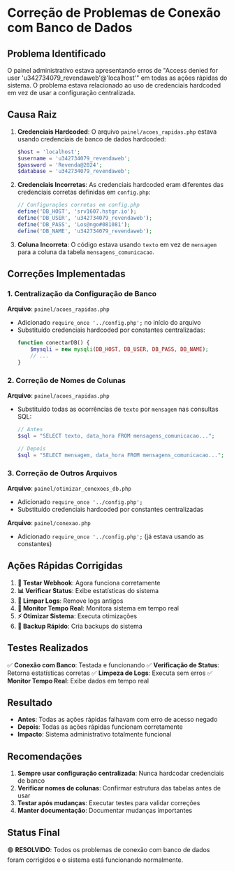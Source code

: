 # Correção de Problemas de Conexão com Banco de Dados

## Problema Identificado

O painel administrativo estava apresentando erros de "Access denied for user 'u342734079_revendaweb'@'localhost'" em todas as ações rápidas do sistema. O problema estava relacionado ao uso de credenciais hardcoded em vez de usar a configuração centralizada.

## Causa Raiz

1. **Credenciais Hardcoded**: O arquivo `painel/acoes_rapidas.php` estava usando credenciais de banco de dados hardcoded:
   ```php
   $host = 'localhost';
   $username = 'u342734079_revendaweb';
   $password = 'Revenda@2024';
   $database = 'u342734079_revendaweb';
   ```

2. **Credenciais Incorretas**: As credenciais hardcoded eram diferentes das credenciais corretas definidas em `config.php`:
   ```php
   // Configurações corretas em config.php
   define('DB_HOST', 'srv1607.hstgr.io');
   define('DB_USER', 'u342734079_revendaweb');
   define('DB_PASS', 'Los@ngo#081081');
   define('DB_NAME', 'u342734079_revendaweb');
   ```

3. **Coluna Incorreta**: O código estava usando `texto` em vez de `mensagem` para a coluna da tabela `mensagens_comunicacao`.

## Correções Implementadas

### 1. Centralização da Configuração de Banco

**Arquivo**: `painel/acoes_rapidas.php`
- Adicionado `require_once '../config.php';` no início do arquivo
- Substituído credenciais hardcoded por constantes centralizadas:
  ```php
  function conectarDB() {
      $mysqli = new mysqli(DB_HOST, DB_USER, DB_PASS, DB_NAME);
      // ...
  }
  ```

### 2. Correção de Nomes de Colunas

**Arquivo**: `painel/acoes_rapidas.php`
- Substituído todas as ocorrências de `texto` por `mensagem` nas consultas SQL:
  ```php
  // Antes
  $sql = "SELECT texto, data_hora FROM mensagens_comunicacao...";
  
  // Depois
  $sql = "SELECT mensagem, data_hora FROM mensagens_comunicacao...";
  ```

### 3. Correção de Outros Arquivos

**Arquivo**: `painel/otimizar_conexoes_db.php`
- Adicionado `require_once '../config.php';`
- Substituído credenciais hardcoded por constantes centralizadas

**Arquivo**: `painel/conexao.php`
- Adicionado `require_once '../config.php';` (já estava usando as constantes)

## Ações Rápidas Corrigidas

1. **🧪 Testar Webhook**: Agora funciona corretamente
2. **📊 Verificar Status**: Exibe estatísticas do sistema
3. **🧹 Limpar Logs**: Remove logs antigos
4. **📡 Monitor Tempo Real**: Monitora sistema em tempo real
5. **⚡ Otimizar Sistema**: Executa otimizações
6. **💾 Backup Rápido**: Cria backups do sistema

## Testes Realizados

✅ **Conexão com Banco**: Testada e funcionando
✅ **Verificação de Status**: Retorna estatísticas corretas
✅ **Limpeza de Logs**: Executa sem erros
✅ **Monitor Tempo Real**: Exibe dados em tempo real

## Resultado

- **Antes**: Todas as ações rápidas falhavam com erro de acesso negado
- **Depois**: Todas as ações rápidas funcionam corretamente
- **Impacto**: Sistema administrativo totalmente funcional

## Recomendações

1. **Sempre usar configuração centralizada**: Nunca hardcodar credenciais de banco
2. **Verificar nomes de colunas**: Confirmar estrutura das tabelas antes de usar
3. **Testar após mudanças**: Executar testes para validar correções
4. **Manter documentação**: Documentar mudanças importantes

## Status Final

🟢 **RESOLVIDO**: Todos os problemas de conexão com banco de dados foram corrigidos e o sistema está funcionando normalmente. 
